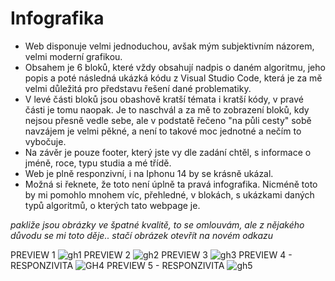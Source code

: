 # Infografika

- Web disponuje velmi jednoduchou, avšak mým subjektivním názorem, velmi moderní grafikou.
- Obsahem je 6 bloků, které vždy obsahují nadpis o daném algoritmu, jeho popis a poté následná ukázká kódu z Visual Studio Code, která je za mě velmi důležitá pro představu řešení dané problematiky.
- V levé části bloků jsou obashově kratší témata i kratší kódy, v pravé části je tomu naopak. Je to naschvál a za mě to zobrazení bloků, kdy nejsou přesně vedle sebe, ale v podstatě řečeno "na půli cesty" sobě navzájem je velmi pěkné, a není to takové moc jednotné a nečím to vybočuje.
- Na závěr je pouze footer, který jste vy dle zadání chtěl, s informace o jméně, roce, typu studia a mé třídě.
- Web je plně responzivní, i na Iphonu 14 by se krásně ukázal.
- Možná si řeknete, že toto není úplně ta pravá infografika. Nicméně toto by mi pomohlo mnohem víc, přehledné, v blokách, s ukázkami daných typů algoritmů, o kterých tato webpage je.

*pakliže jsou obrázky ve špatné kvalitě, to se omlouvám, ale z nějakého důvodu se mi toto děje.. stačí obrázek otevřít na novém odkazu*

PREVIEW 1
![gh1](https://github.com/ItsAlper/infografika/assets/75456808/65df7035-b5ab-4a10-958d-16c309b2714c)
PREVIEW 2
![gh2](https://github.com/ItsAlper/infografika/assets/75456808/65aae14a-24aa-4215-9937-8b9b68ca2861)
PREVIEW 3
![gh3](https://github.com/ItsAlper/infografika/assets/75456808/53aad741-d278-468f-8002-24c838799a59)
PREVIEW 4 - RESPONZIVITA
![GH4](https://github.com/ItsAlper/infografika/assets/75456808/e3c69626-0b7c-4840-9c13-9dc47c433569)
PREVIEW 5 - RESPONZIVITA
![gh5](https://github.com/ItsAlper/infografika/assets/75456808/20ee867a-6f23-45be-8dc0-a5c2589d053c)

